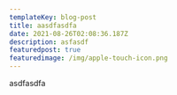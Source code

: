 ```yaml
---
templateKey: blog-post
title: aasdfasdfa
date: 2021-08-26T02:08:36.187Z
description: asfasdf
featuredpost: true
featuredimage: /img/apple-touch-icon.png
---
```

asdfasdfa